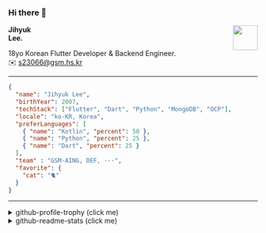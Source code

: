 ### Hi there 👋
<img src="https://github.githubassets.com/images/mona-loading-default.gif" width="50px" align="right">
</a>

**Jihyuk\
Lee.**

18yo Korean Flutter Developer & Backend Engineer.\
✉️ <s23066@gsm.hs.kr>

---

```json
{
  "name": "Jihyuk Lee",
  "birthYear": 2007,
  "techStack": ["Flutter", "Dart", "Python", "MongoDB", "OCP"],
  "locale": "ko-KR, Korea",
  "preferLanguages": [
    { "name": "Kotlin", "percent": 50 },
    { "name": "Python", "percent": 25 },
    { "name": "Dart", "percent": 25 }
  ],
  "team" : "GSM-AING, DEF, ···",
  "favorite": {
    "cat": "🐈"
  }
}
```
---
<details>
  <summary>github-profile-trophy (click me)</summary>
  
![](https://github-profile-trophy.vercel.app/?username=withJihyuk&row=1&column=8&theme=nord)
  
</details>
<details>
  <summary>github-readme-stats (click me)</summary>
  
<!--START_SECTION:waka-->
![Code Time](http://img.shields.io/badge/Code%20Time-602%20hrs%2049%20mins-blue)

![Lines of code](https://img.shields.io/badge/%EC%A0%80%EB%8A%94%20%EC%97%AC%ED%83%9C%EA%B9%8C%EC%A7%80%20-477.2%20thousand%20%EC%A4%84%EC%9D%98%20%EC%BD%94%EB%93%9C%EB%A5%BC%20%EC%9E%91%EC%84%B1%ED%96%88%EC%96%B4%EC%9A%94.-blue)

**저는 아침형 인간이에요. 🐤** 

```text
🌞 아침                     390 commits         ████░░░░░░░░░░░░░░░░░░░░░   17.83 % 
🌆 낮　                     774 commits         █████████░░░░░░░░░░░░░░░░   35.39 % 
🌃 저녁                     772 commits         █████████░░░░░░░░░░░░░░░░   35.30 % 
🌙 밤　                     251 commits         ███░░░░░░░░░░░░░░░░░░░░░░   11.48 % 
```


📊 **저는 이번주를 이렇게 시간을 보냈어요.** 

```text
🕑︎ Timezone: Asia/Seoul

💬 프로그래밍 언어들: 
Dart                     17 hrs 48 mins      ████████████████████████░   94.19 % 
MDX                      50 mins             █░░░░░░░░░░░░░░░░░░░░░░░░   04.48 % 
Kotlin                   7 mins              ░░░░░░░░░░░░░░░░░░░░░░░░░   00.64 % 
CocoaPods                4 mins              ░░░░░░░░░░░░░░░░░░░░░░░░░   00.40 % 
YAML                     1 min               ░░░░░░░░░░░░░░░░░░░░░░░░░   00.12 % 

🔥 에디터들: 
VS Code                  18 hrs 46 mins      █████████████████████████   99.27 % 
IntelliJ IDEA            8 mins              ░░░░░░░░░░░░░░░░░░░░░░░░░   00.73 % 

💻 운영 체제들: 
Mac                      18 hrs 54 mins      █████████████████████████   100.00 % 
```


 Last Updated on 23/12/2024 18:46:51 UTC
<!--END_SECTION:waka-->

</details>

</div>

